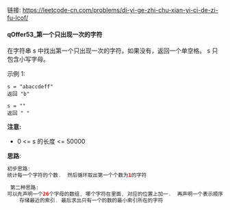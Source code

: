 链接:   https://leetcode-cn.com/problems/di-yi-ge-zhi-chu-xian-yi-ci-de-zi-fu-lcof/

#### qOffer53_第一个只出现一次的字符

在字符串 s 中找出第一个只出现一次的字符。如果没有，返回一个单空格。 s 只包含小写字母。



示例 1:

```
s = "abaccdeff"
返回 "b"

s = "" 
返回 " "
```

**注意:**

+ 0 <= s 的长度 <= 50000

**思路**: 

```java
初步思路: 
统计每一个字符的个数.  然后循环取出第一个个数为1的字符

 第二种思路:
可以先声明一个26个字母的数组, 哪个字符在里面, 对应的位置上加一.  再声明一个表示顺序的数组
    存储最近的索引. 最后求出只有一个的数的最小索引所在的字符
```









